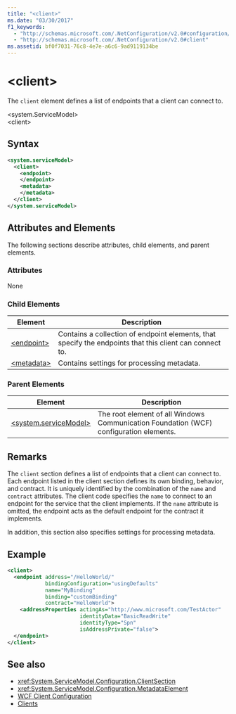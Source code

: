 ```yaml
---
title: "<client>"
ms.date: "03/30/2017"
f1_keywords: 
  - "http://schemas.microsoft.com/.NetConfiguration/v2.0#configuration/system.ServiceModel/client"
  - "http://schemas.microsoft.com/.NetConfiguration/v2.0#client"
ms.assetid: bf0f7031-76c8-4e7e-a6c6-9ad9119134be
---
```

# \<client>
The `client` element defines a list of endpoints that a client can connect to.  
  
 \<system.ServiceModel>  
\<client>  
  
## Syntax  
  
```xml  
<system.serviceModel>
  <client>
    <endpoint>
    </endpoint>
    <metadata>
    </metadata>
  </client>
</system.serviceModel>
```  
  
## Attributes and Elements  
 The following sections describe attributes, child elements, and parent elements.  
  
### Attributes  
 None  
  
### Child Elements  
  
|Element|Description|  
|-------------|-----------------|  
|[\<endpoint>](../../../../../docs/framework/configure-apps/file-schema/wcf/endpoint-of-client.md)|Contains a collection of endpoint elements, that specify the endpoints that this client can connect to.|  
|[\<metadata>](../../../../../docs/framework/configure-apps/file-schema/wcf/metadata.md)|Contains settings for processing metadata.|  
  
### Parent Elements  
  
|Element|Description|  
|-------------|-----------------|  
|[\<system.serviceModel>](../../../../../docs/framework/configure-apps/file-schema/wcf/system-servicemodel.md)|The root element of all Windows Communication Foundation (WCF) configuration elements.|  
  
## Remarks  
 The `client` section defines a list of endpoints that a client can connect to. Each endpoint listed in the client section defines its own binding, behavior, and contract. It is uniquely identified by the combination of the `name` and `contract` attributes. The client code specifies the `name` to connect to an endpoint for the service that the client implements. If the `name` attribute is omitted, the endpoint acts as the default endpoint for the contract it implements.  
  
 In addition, this section also specifies settings for processing metadata.  
  
## Example  
  
```xml  
<client>
  <endpoint address="/HelloWorld/"
            bindingConfiguration="usingDefaults"
            name="MyBinding"
            binding="customBinding"
            contract="HelloWorld">
    <addressProperties actingAs="http://www.microsoft.com/TestActor"
                       identityData="BasicReadWrite"
                       identityType="Spn"
                       isAddressPrivate="false">
  </endpoint>
</client>
```  
  
## See also

- <xref:System.ServiceModel.Configuration.ClientSection>
- <xref:System.ServiceModel.Configuration.MetadataElement>
- [WCF Client Configuration](../../../../../docs/framework/wcf/feature-details/client-configuration.md)
- [Clients](../../../../../docs/framework/wcf/feature-details/clients.md)
